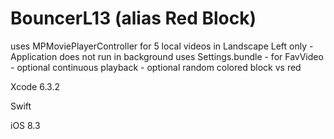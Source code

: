 # BouncerL13 (alias Red Block)

uses MPMoviePlayerController for 5 local videos in Landscape Left only
    - Application does not run in background
uses Settings.bundle
    - for FavVideo 
    - optional continuous playback 
    - optional random colored block vs red

Xcode 6.3.2 

Swift

iOS 8.3
